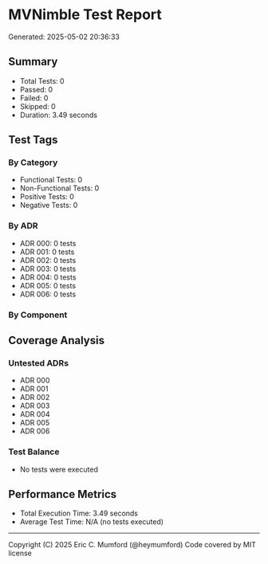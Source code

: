 # MVNimble Test Report

Generated: 2025-05-02 20:36:33

## Summary

* Total Tests: 0
* Passed: 0
* Failed: 0
* Skipped: 0
* Duration: 3.49 seconds

## Test Tags

### By Category

* Functional Tests: 0
* Non-Functional Tests: 0
* Positive Tests: 0
* Negative Tests: 0

### By ADR

* ADR 000: 0 tests
* ADR 001: 0 tests
* ADR 002: 0 tests
* ADR 003: 0 tests
* ADR 004: 0 tests
* ADR 005: 0 tests
* ADR 006: 0 tests

### By Component


## Coverage Analysis

### Untested ADRs

* ADR 000
* ADR 001
* ADR 002
* ADR 003
* ADR 004
* ADR 005
* ADR 006

### Test Balance

* No tests were executed

## Performance Metrics

* Total Execution Time: 3.49 seconds
* Average Test Time: N/A (no tests executed)



---
Copyright (C) 2025 Eric C. Mumford (@heymumford) Code covered by MIT license
